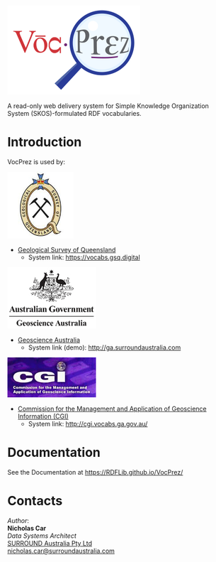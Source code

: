 ![](vocprez/view/style/VocPrez.300.png)  

A read-only web delivery system for Simple Knowledge Organization System (SKOS)-formulated RDF vocabularies.

# Introduction
VocPrez is used by:

![](docs/_media/logo-gsq-200.jpg)

* [Geological Survey of Queensland](https://www.business.qld.gov.au/industries/mining-energy-water/resources/geoscience-information/gsq)
    * System link: <https://vocabs.gsq.digital> 

![](docs/_media/logo-ga-200.jpg)

* [Geoscience Australia](https://www.ga.gov.au)
    * System link (demo): <http://ga.surroundaustralia.com> 
    
![](docs/_media/logo-cgi-200.jpg)

* [Commission for the Management and Application of Geoscience Information (CGI)](http://www.cgi-iugs.org/)
    * System link: <http://cgi.vocabs.ga.gov.au/>    
     
# Documentation     
     
See the Documentation at https://RDFLib.github.io/VocPrez/

# Contacts
*Author*:  
**Nicholas Car**  
*Data Systems Architect*  
[SURROUND Australia Pty Ltd](http://surroundaustralia.com)  
<nicholas.car@surroundaustralia.com>
